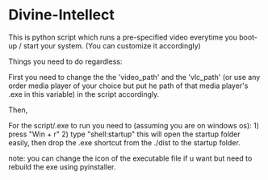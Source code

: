 # Divine-Intellect

This is python script which runs a pre-specified video everytime you boot-up / start your system. (You can customize it accordingly)

Things you need to do regardless:

First you need to change the the 'video_path' and the 'vlc_path' (or use any order media player of your choice but put he path of that media player's .exe in this variable) in the script accordingly. 

Then,

  For the script/.exe to run you need to (assuming you are on windows os):
    1) press "Win + r"
    2) type "shell:startup"
  this will open the startup folder easily,
  then drop the .exe shortcut from the ./dist to the startup folder.


note: you can change the icon of the executable file if u want but need to rebuild the exe using pyinstaller.
